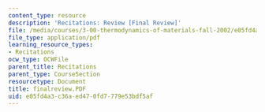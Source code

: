 ```yaml
---
content_type: resource
description: 'Recitations: Review [Final Review]'
file: /media/courses/3-00-thermodynamics-of-materials-fall-2002/e05fd4a3c36aed470fd7779e53bdf5af_finalreview.PDF
file_type: application/pdf
learning_resource_types:
- Recitations
ocw_type: OCWFile
parent_title: Recitations
parent_type: CourseSection
resourcetype: Document
title: finalreview.PDF
uid: e05fd4a3-c36a-ed47-0fd7-779e53bdf5af
---
```

